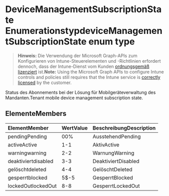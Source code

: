 # <a name="devicemanagementsubscriptionstate-enum-type"></a><span data-ttu-id="433e9-101">DeviceManagementSubscriptionState Enumerationstyp</span><span class="sxs-lookup"><span data-stu-id="433e9-101">deviceManagementSubscriptionState enum type</span></span>

> <span data-ttu-id="433e9-102">**Hinweis:** Die Verwendung der Microsoft Graph-APIs zum Konfigurieren von Intune-Steuerelementen und -Richtlinien erfordert dennoch, dass der Intune-Dienst vom Kunden [ordnungsgemäß lizenziert](https://go.microsoft.com/fwlink/?linkid=839381) ist.</span><span class="sxs-lookup"><span data-stu-id="433e9-102">**Note:** Using the Microsoft Graph APIs to configure Intune controls and policies still requires that the Intune service is [correctly licensed](https://go.microsoft.com/fwlink/?linkid=839381) by the customer.</span></span>

<span data-ttu-id="433e9-103">Status des Abonnements bei der Lösung für Mobilgeräteverwaltung des Mandanten.</span><span class="sxs-lookup"><span data-stu-id="433e9-103">Tenant mobile device management subscription state.</span></span>
## <a name="members"></a><span data-ttu-id="433e9-104">Elemente</span><span class="sxs-lookup"><span data-stu-id="433e9-104">Members</span></span>
|<span data-ttu-id="433e9-105">Element</span><span class="sxs-lookup"><span data-stu-id="433e9-105">Member</span></span>|<span data-ttu-id="433e9-106">Wert</span><span class="sxs-lookup"><span data-stu-id="433e9-106">Value</span></span>|<span data-ttu-id="433e9-107">Beschreibung</span><span class="sxs-lookup"><span data-stu-id="433e9-107">Description</span></span>|
|:---|:---|:---|
|<span data-ttu-id="433e9-108">pending</span><span class="sxs-lookup"><span data-stu-id="433e9-108">Pending</span></span>|<span data-ttu-id="433e9-109">0</span><span class="sxs-lookup"><span data-stu-id="433e9-109">0%</span></span>|<span data-ttu-id="433e9-110">Ausstehend</span><span class="sxs-lookup"><span data-stu-id="433e9-110">Pending</span></span>|
|<span data-ttu-id="433e9-111">active</span><span class="sxs-lookup"><span data-stu-id="433e9-111">Active</span></span>|<span data-ttu-id="433e9-112">1</span><span class="sxs-lookup"><span data-stu-id="433e9-112">-1</span></span>|<span data-ttu-id="433e9-113">Aktiv</span><span class="sxs-lookup"><span data-stu-id="433e9-113">Active</span></span>|
|<span data-ttu-id="433e9-114">warning</span><span class="sxs-lookup"><span data-stu-id="433e9-114">warning</span></span>|<span data-ttu-id="433e9-115">2</span><span class="sxs-lookup"><span data-stu-id="433e9-115">-2</span></span>|<span data-ttu-id="433e9-116">Warnung</span><span class="sxs-lookup"><span data-stu-id="433e9-116">Warning</span></span>|
|<span data-ttu-id="433e9-117">deaktiviert</span><span class="sxs-lookup"><span data-stu-id="433e9-117">disabled</span></span>|<span data-ttu-id="433e9-118">3</span><span class="sxs-lookup"><span data-stu-id="433e9-118">-3</span></span>|<span data-ttu-id="433e9-119">Deaktiviert</span><span class="sxs-lookup"><span data-stu-id="433e9-119">Disabled</span></span>|
|<span data-ttu-id="433e9-120">gelöscht</span><span class="sxs-lookup"><span data-stu-id="433e9-120">deleted</span></span>|<span data-ttu-id="433e9-121">4</span><span class="sxs-lookup"><span data-stu-id="433e9-121">-4</span></span>|<span data-ttu-id="433e9-122">Gelöscht</span><span class="sxs-lookup"><span data-stu-id="433e9-122">Deleted</span></span>|
|<span data-ttu-id="433e9-123">gesperrt</span><span class="sxs-lookup"><span data-stu-id="433e9-123">blocked</span></span>|<span data-ttu-id="433e9-124">5</span><span class="sxs-lookup"><span data-stu-id="433e9-124">$-5</span></span>|<span data-ttu-id="433e9-125">Gesperrt</span><span class="sxs-lookup"><span data-stu-id="433e9-125">Blocked</span></span>|
|<span data-ttu-id="433e9-126">lockedOut</span><span class="sxs-lookup"><span data-stu-id="433e9-126">lockedOut</span></span>|<span data-ttu-id="433e9-127">8</span><span class="sxs-lookup"><span data-stu-id="433e9-127">-8</span></span>|<span data-ttu-id="433e9-128">Gesperrt</span><span class="sxs-lookup"><span data-stu-id="433e9-128">LockedOut</span></span>|








